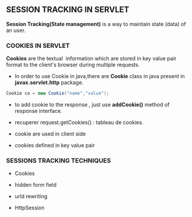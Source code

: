 ## SESSION TRACKING IN SERVLET

**Session Tracking(State management)** is a way to maintain state (data) of an user.

### COOKIES IN SERVLET

**Cookies** are the textual  information which are stored in key value pair format to the client's browser during multiple requests.

- In order to use Cookie in java,there are **Cookie** class in java present in **javax.servlet.http** package.

```java
Cookie co = new Cookie("name","value");
```

- to add cookie to the response , just use **addCookie()** method of response interface.

- recuperer request.getCookies() : tableau de cookies.

- cookie are used in client side

- cookies defined in key value pair

### SESSIONS TRACKING TECHNIQUES

- Cookies

- hidden form field

- urld rewriting

- HttpSession
